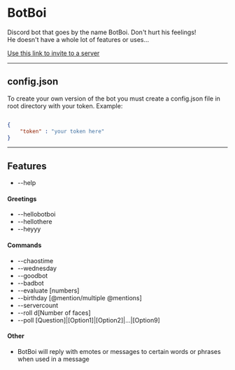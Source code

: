 BotBoi
======

Discord bot that goes by the name BotBoi. Don't hurt his feelings!  
He doesn't have a whole lot of features or uses...

[Use this link to invite to a server](https://discordapp.com/api/oauth2/authorize?client_id=416406487024402432&permissions=523328&redirect_uri=https%3A%2F%2Fdiscordapp.com%2Fapi%2Foauth2%2Fauthorize%3Fclient_id%3D416406487024402432%26permissions%3D518208%26redirect_uri%3Dhttps%253A%252F%252Fdiscordapp.com%252Fapi%252Foauth2%252Fauthorize%253Fclient_&scope=bot)

---

## config.json

To create your own version of the bot you must create a config.json file in root directory with your token. Example:

```json

{
    "token" : "your token here"
}

```

---

## Features

* --help

#### Greetings

* --hellobotboi
* --hellothere
* --heyyy

#### Commands

* --chaostime
* --wednesday
* --goodbot
* --badbot
* --evaluate [numbers]
* --birthday [@mention/multiple @mentions]
* --servercount
* --roll d[Number of faces]
* --poll [Question]|[Option1]|[Option2]|...|[Option9]

#### Other

* BotBoi will reply with emotes or messages to certain words or phrases when used in a message
